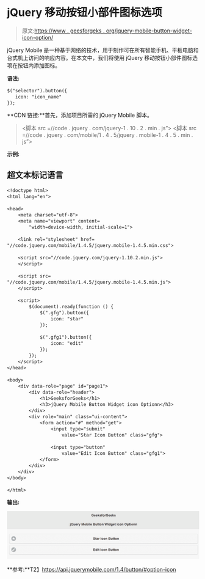# jQuery 移动按钮小部件图标选项

> 原文:[https://www . geesforgeks . org/jquery-mobile-button-widget-icon-option/](https://www.geeksforgeeks.org/jquery-mobile-button-widget-icon-option/)

jQuery Mobile 是一种基于网络的技术，用于制作可在所有智能手机、平板电脑和台式机上访问的响应内容。在本文中，我们将使用 jQuery 移动按钮小部件图标选项在按钮内添加图标。

**语法:**

```
$("selector").button({
   icon: "icon_name"
});
```

**CDN 链接:**首先，添加项目所需的 jQuery Mobile 脚本。

> <link rel="”stylesheet”" href="”//code.jquery.com/mobile/1.4.5/jquery.mobile-1.4.5.min.css”">
> <脚本 src =//code . jquery . com/jquery-1 . 10 . 2 . min . js”></脚本>
> <脚本 src =//code . jquery . com/mobile/1 . 4 . 5/jquery . mobile-1 . 4 . 5 . min . js”></脚本>

**示例:**

## 超文本标记语言

```
<!doctype html>
<html lang="en">

<head>
    <meta charset="utf-8">
    <meta name="viewport" content=
        "width=device-width, initial-scale=1">

    <link rel="stylesheet" href=
"//code.jquery.com/mobile/1.4.5/jquery.mobile-1.4.5.min.css">

    <script src="//code.jquery.com/jquery-1.10.2.min.js">
    </script>

    <script src=
"//code.jquery.com/mobile/1.4.5/jquery.mobile-1.4.5.min.js">
    </script>

    <script>
        $(document).ready(function () {
            $(".gfg").button({
                icon: "star"
            });

            $(".gfg1").button({
                icon: "edit"
            });
        });
    </script>
</head>

<body>
    <div data-role="page" id="page1">
        <div data-role="header">
            <h1>GeeksforGeeks</h1>
            <h3>jQuery Mobile Button Widget icon Optionn</h3>
        </div>
        <div role="main" class="ui-content">
            <form action="#" method="get">
                <input type="submit" 
                    value="Star Icon Button" class="gfg">

                <input type="button" 
                    value="Edit Icon Button" class="gfg1">
            </form>
        </div>
    </div>
</body>

</html>
```

**输出:**

![](img/c28cd928014c6de08cdfc48474fb3b7e.png)

**参考:**T2】https://api.jquerymobile.com/1.4/button/#option-icon
